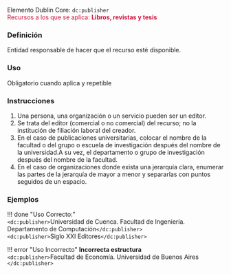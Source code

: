 Elemento Dublin Core: `dc:publisher`  
<span style="color:#CD113B">Recursos a los que se aplica: __Libros, revistas y tesis__ </span>

### __Definición__
Entidad responsable de hacer que el recurso esté disponible.

### __Uso__
Obligatorio cuando aplica y repetible  

### __Instrucciones__  
1. Una persona, una organización o un servicio pueden ser un editor. 
2. Se trata del editor (comercial o no comercial) del recurso; no la institución de filiación laboral del creador.
3. En el caso de publicaciones universitarias, colocar el nombre de la facultad o del grupo o escuela de investigación después del nombre de la universidad.A su vez, el departamento o grupo de investigación después del nombre de la facultad.
4. En el caso de organizaciones donde exista una jerarquía clara, enumerar las partes de la jerarquía de mayor a menor y separarlas con puntos seguidos de un espacio.

### __Ejemplos__

!!! done "Uso Correcto:"  
    `<dc:publisher>`Universidad de Cuenca. Facultad de Ingeniería. Departamento de Computación`</dc:publisher>`  
    `<dc:publisher>`Siglo XXI Editores`</dc:publisher>`


!!! error "Uso Incorrecto"
    **Incorrecta estructura**   
    `<dc:publisher>`Facultad de Economía. Universidad de Buenos Aires `</dc:publisher>`   
